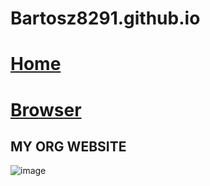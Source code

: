 # Bartosz8291.github.io
# [Home](index.html)
# [Browser](browser)
## MY ORG WEBSITE
![image](https://github.com/Bartosz8291/Bartosz8291.github.io/assets/164915721/72323634-162b-4255-8bbd-9ba14c207fd4)
